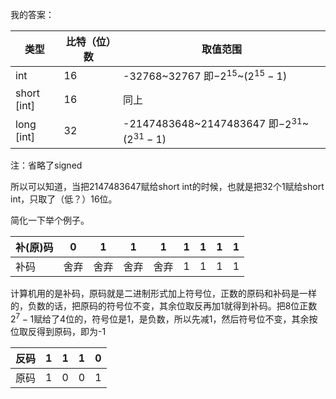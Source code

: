 我的答案：

| 类型          | 比特（位）数 | 取值范围                                     |
| ----------- | ------ | ---------------------------------------- |
| int         | 16     | -32768~32767 即$-2^15$~$(2^15-1)$         |
| short [int] | 16     | 同上                                       |
| long [int]  | 32     | -2147483648~2147483647 即$-2^31$~$(2^31-1)$ |

注：省略了signed

所以可以知道，当把2147483647赋给short int的时候，也就是把32个1赋给short int，只取了（低？）16位。

简化一下举个例子。

| 补(原)码 | 0    | 1    | 1    | 1    | 1    | 1    | 1    | 1    |
| ----- | ---- | ---- | ---- | ---- | ---- | ---- | ---- | ---- |
| 补码    | 舍弃   | 舍弃   | 舍弃   | 舍弃   | 1    | 1    | 1    | 1    |

计算机用的是补码，原码就是二进制形式加上符号位，正数的原码和补码是一样的，负数的话，把原码的符号位不变，其余位取反再加1就得到补码。把8位正数$2^7-1​$赋给了4位的，符号位是1，是负数，所以先减1，然后符号位不变，其余按位取反得到原码，即为-1

| 反码   | 1    | 1    | 1    | 0    |
| ---- | ---- | ---- | ---- | ---- |
| 原码   | 1    | 0    | 0    | 1    |